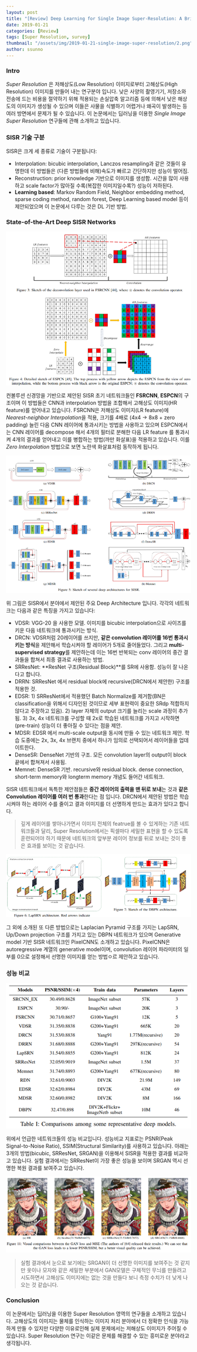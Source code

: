 ```yaml
---
layout: post
title: "[Review] Deep Learning for Single Image Super-Resolution: A Brief Review"
date: 2019-01-21
categories: [Review]
tags: [Super Resolution, survey]
thumbnail: "/assets/img/2019-01-21-single-image-super-resolution/2.png"
author: ssunno
---
```




### Intro

*Super Resolution* 은 저해상도(Low Resolution) 이미지로부터 고해상도(High Resolution) 이미지를 만들어 내는 연구분야 입니다. 낮은 사양의 촬영기기, 저장소와 전송에 드는 비용을 절약하기 위해 적용되는 손실압축 알고리즘 등에 의해서 낮은 해상도의 이미지가 생성될 수 있으며 이들은 사물을 식별하기 어렵거나 왜곡이 발생하는 등 여러 방면에서 문제가 될 수 있습니다. 이 논문에서는 딥러닝을 이용한 *Single Image Super Resolution* 연구들에 관해 소개하고 있습니다.

### SISR 기술 구분

SISR은 크게 세 종류로 기술이 구분됩니다:
 *  Interpolation: bicubic interpolation, Lanczos resampling과 같은 것들이 유명한데 이 방법들은 (다른 방법들에 비해)속도가 빠르고 간단하지만 성능이 떨어짐.
 *  Reconstruction: prior knowledge 기반으로 이미지를 생성함. 시간을 많이 사용하고 scale factor가 많아질 수록(복잡한 이미지일수록?) 성능이 저하된다.
 *  **Learning based**: Markov Random Field, Neighbor embedding method, sparse coding method, random forest, Deep Learning based model 등이 제안되었으며 이 논문에서 다루는 것은 DL 기반 방법.


### State-of-the-Art Deep SISR Networks

![FSRCNN](/assets/img/2019-01-21-single-image-super-resolution/1.png)

컨볼루션 신경망을 기반으로 제안된 SISR 초기 네트워크들인 **FSRCNN**, **ESPCN**의 구조이며 이 방법들은 CNN과 interpolation 방법을 조합해서 고해상도 이미지(HR feature)를 얻어내고 있습니다. FSRCNN은 저해상도 이미지(LR feature)에 *Nearest-neighbor Interpolation*을 적용, 크기를 4배로 (4x4 -> 8x8 + zero padding) 늘린 다음 CNN 레이어에 통과시키는 방법을 사용하고 있으며 ESPCN에서는 CNN 레이어를 decompose 해서 4개의 필터로 분해한 다음 LR feature 를 통과시켜 4개의 결과를 얻어내고 이를 병합하는 방법(까만 화살표)을 적용하고 있습니다. 이를 *Zero Interpolation* 방법으로 보면 노란색 화살표처럼 동작하게 됩니다.


![Sketch of SISR](/assets/img/2019-01-21-single-image-super-resolution/2.png)

위 그림은 SISR에서 분야에서 제안된 주요 Deep Architecture 입니다. 각각의 네트워크는 다음과 같은 특징을 가지고 있습니다:

* VDSR: VGG-20 을 사용한 모델. 이미지를 bicubic interpolation으로 사이즈를 키운 다음 네트워크에 통과시키는 방식.
* DRCN: VDSR처럼 20레이어를 쓰지만, **같은 convolution 레이어를 16번 통과시키는 방식**을 제안해서 학습시켜야 할 레이어가 5개로 줄어들었다. 그리고 **multi-supervised strategy**를 제안하는데 이는 16번 반복되는 conv 레이어의 중간 결과들을 합쳐서 최종 결과로 사용하는 방법.
* SRResNet: **ResNet 구조(Residual Block)**를 SR에 사용함. 성능이 잘 나온다고 합니다.
* DRRN: SRResNet 에서 residual block에 recursive(DRCN에서 제안한) 구조를 적용한 것.
* EDSR: 1) SRResNet에서 적용했던 Batch Normalize를 제거함(BN은 classification을 위해서 디자인된 것이므로 세부 표현력이 중요한 SRdp 적합하지 않다고 주장하고 있음). 2) layer 자체의 output 크기를 늘리는 scale 과정이 추가됨. 3) 3x, 4x 네트워크를 구성할 때 2x로 학습된 네트워크를 가지고 시작하면(pre-train) 성능이 더 좋아질 수 있다는 점을 제안.
* MDSR: EDSR 에서 multi-scale output을 동시에 만들 수 있는 네트워크 제안. 학습 도중에는 2x, 3x, 4x 브랜치 중에서 하나가 임의로 선택되어서 레이어들을 업데이트한다.
* DenseSR: DenseNet 기반의 구조. 모든 convolution layer의 output이 block 끝에서 합쳐져서 사용됨.
* Memnet: DenseSR 기반. recursive와 residual block. dense connection, short-term memory와 longterm memory 개념도 들어간 네트워크.

SISR 네트워크에서 독특한 제안점들은 **중간 레이어의 출력을 맨 뒤로 보내**는 것과 **같은 Convolution 레이어를 여러 번 통과**한다는 점 입니다. DRCN에서 제안된 방법은 학습시켜야 하는 레이어 수를 줄이고 결과 이미지를 더 선명하게 만드는 효과가 있다고 합니다.

> 깊게 레이어를 쌓아나가면서 이미지 전체의 featrue를 볼 수 있게하는 기존 네트워크들과 달리, Super Resolution에서는 픽셀마다 세밀한 표현을 할 수 있도록 훈련되어야 하기 때문에 네트워크의 앞부분 레이어 정보를 뒤로 보내는 것이 좋은 효과를 보이는 것 같습니다.

![LapSRN](/assets/img/2019-01-21-single-image-super-resolution/3.png)

그 외에 소개된 또 다른 방법으로는 Laplacian Pyramid 구조를 가지는 LapSRN, Up/Down projection 구조를 가지고 있는 DBPN 네트워크가 있으며 Generative model 기반 SISR 네트워크인 PixelCNN도 소개하고 있습니다. PixelCNN은 autoregressive 계열의 generative model이며, convolution 레이어 파라미터의 일부를 0으로 설정해서 선명한 이미지를 얻는 방법ㅇ르 제안하고 있습니다.


### 성능 비교

![performance](/assets/img/2019-01-21-single-image-super-resolution/5.png)

위에서 언급한 네트워크들의 성능 비교입니다. 성능비교 지표로는 PSNR(Peak Signal-to-Noise Ratio), SSIM(Structural Similarity)를 사용하고 있습니다. 아래는 3개의 방법(bicubic, SRResNet, SRGAN)을 이용해서 SISR을 적용한 결과를 비교하고 있습니다. 실험 결과에서는 SRResNet이 가장 좋은 성능을 보이며 SRGAN 역시 선명한 복원 결과를 보여주고 있습니다.

![result_example](/assets/img/2019-01-21-single-image-super-resolution/6.png)

> 실험 결과에서 눈으로 보기에는 SRGAN이 더 선명한 이미지를 보여주는 것 같지만 옷이나 모자와 같은 세밀한 부분에서 GAN모델은 구체적인 무늬를 만들려고 시도하면서 고해상도 이미지에는 없는 것을 만들다 보니 측정 수치가 더 낮게 나오는 것 같습니다.

### Conclusion

이 논문에서는 딥러닝을 이용한 Super Resolution 영역의 연구들을 소개하고 있습니다. 고해상도의 이미지는 물체를 인식하는 이미지 처리 분야에서 더 정확한 인식을 가능하게 만들 수 있지만 다양한 이유로인해 실제 문제에서는 저해상도 이미지가 주어질 수 있습니다. Super Resolution 연구는 이같은 문제를 해결할 수 있는 흥미로운 분야라고 생각됩니다.



